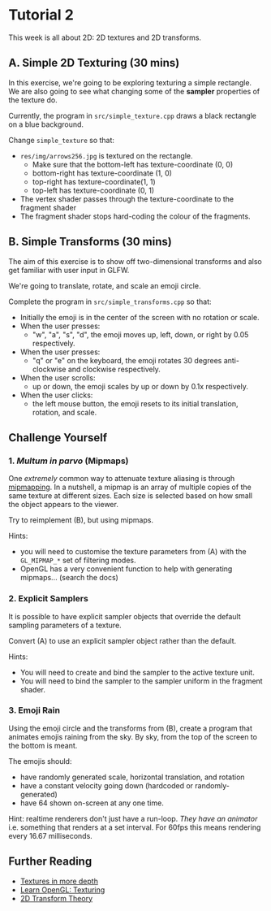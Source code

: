 # Tutorial 2

This week is all about 2D: 2D textures and 2D transforms.

## A. Simple 2D Texturing (30 mins)

In this exercise, we're going to be exploring texturing a simple rectangle.
We are also going to see what changing some of the **sampler** properties of the texture do.

Currently, the program in `src/simple_texture.cpp` draws a black rectangle on a blue background.

Change `simple_texture` so that:
- `res/img/arrows256.jpg` is textured on the rectangle.
  - Make sure that the bottom-left has texture-coordinate (0, 0)
  - bottom-right has texture-coordinate (1, 0)
  - top-right has texture-coordinate(1, 1)
  - top-left has texture-coordinate (0, 1)
- The vertex shader passes through the texture-coordinate to the fragment shader
- The fragment shader stops hard-coding the colour of the fragments.

## B. Simple Transforms (30 mins)

The aim of this exercise is to show off two-dimensional transforms and also get familiar with user input in GLFW.

We're going to translate, rotate, and scale an emoji circle.

Complete the program in `src/simple_transforms.cpp` so that:
- Initially the emoji is in the center of the screen with no rotation or scale.
- When the user presses:
  - "w", "a", "s", "d", the emoji moves up, left, down, or right by 0.05 respectively.
- When the user presses:
  - "q" or "e" on the keyboard, the emoji rotates 30 degrees anti-clockwise and clockwise respectively.
- When the user scrolls:
  - up or down, the emoji scales by up or down by 0.1x respectively.
- When the user clicks:
  - the left mouse button, the emoji resets to its initial translation, rotation, and scale.


## Challenge Yourself

### 1. _Multum in parvo_ (Mipmaps)
One _extremely_ common way to attenuate texture aliasing is through [mipmapping](https://en.wikipedia.org/wiki/Mipmap).
In a nutshell, a mipmap is an array of multiple copies of the same texture at different sizes.
Each size is selected based on how small the object appears to the viewer.

Try to reimplement (B), but using mipmaps.

Hints:
- you will need to customise the texture parameters from (A) with the `GL_MIPMAP_*` set of filtering modes.
- OpenGL has a very convenient function to help with generating mipmaps... (search the docs)

### 2. Explicit Samplers
It is possible to have explicit sampler objects that override the default sampling parameters of a texture.

Convert (A) to use an explicit sampler object rather than the default.

Hints:
- You will need to create and bind the sampler to the active texture unit.
- You will need to bind the sampler to the sampler uniform in the fragment shader.

### 3. Emoji Rain
Using the emoji circle and the transforms from (B), create a program that animates emojis raining from the sky.
By sky, from the top of the screen to the bottom is meant.

The emojis should:
- have randomly generated scale, horizontal translation, and rotation
- have a constant velocity going down (hardcoded or randomly-generated)
- have 64 shown on-screen at any one time.

Hint: realtime renderers don't just have a run-loop. _They have an animator_ i.e. something that renders at a set interval. For 60fps this means rendering every 16.67 milliseconds.


## Further Reading
- [Textures in more depth](https://www.khronos.org/opengl/wiki/Texture)
- [Learn OpenGL: Texturing](https://learnopengl.com/Getting-started/Textures)
- [2D Transform Theory](https://www.cs.utexas.edu/users/fussell/courses/cs384g-fall2011/lectures/lecture07-Affine.pdf)
